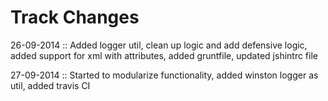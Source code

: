 Track Changes
====

26-09-2014 :: Added logger util, clean up logic and add defensive logic, added support for xml with attributes,
                added gruntfile, updated jshintrc file

27-09-2014 :: Started to modularize functionality, added winston logger as util, added travis CI
